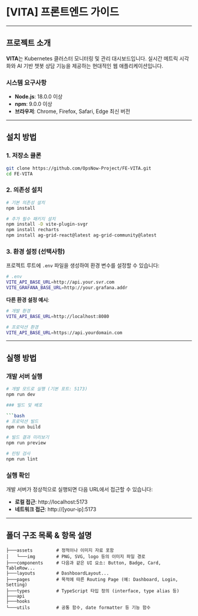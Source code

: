 # [VITA] 프론트엔드 가이드

---

##  프로젝트 소개

**VITA**는 Kubernetes 클러스터 모니터링 및 관리 대시보드입니다. 실시간 메트릭 시각화와 AI 기반 챗봇 상담 기능을 제공하는 현대적인 웹 애플리케이션입니다.

### 시스템 요구사항

- **Node.js**: 18.0.0 이상
- **npm**: 9.0.0 이상
- **브라우저**: Chrome, Firefox, Safari, Edge 최신 버전

---

##  설치 방법

### 1. 저장소 클론

```bash
git clone https://github.com/OpsNow-Project/FE-VITA.git
cd FE-VITA
```

### 2. 의존성 설치

```bash
# 기본 의존성 설치
npm install

# 추가 필수 패키지 설치
npm install -D vite-plugin-svgr
npm install recharts
npm install ag-grid-react@latest ag-grid-community@latest
```

### 3. 환경 설정 (선택사항)

프로젝트 루트에 `.env` 파일을 생성하여 환경 변수를 설정할 수 있습니다:

```bash
# .env
VITE_API_BASE_URL=http://api.your.svr.com
VITE_GRAFANA_BASE_URL=http://your.grafana.addr
```


**다른 환경 설정 예시**:
```bash
# 개발 환경
VITE_API_BASE_URL=http://localhost:8080

# 프로덕션 환경  
VITE_API_BASE_URL=https://api.yourdomain.com
```

---

##  실행 방법

### 개발 서버 실행

```bash
# 개발 모드로 실행 (기본 포트: 5173)
npm run dev

### 빌드 및 배포

```bash
# 프로덕션 빌드
npm run build

# 빌드 결과 미리보기
npm run preview

# 린팅 검사
npm run lint
```

### 실행 확인

개발 서버가 정상적으로 실행되면 다음 URL에서 접근할 수 있습니다:

- **로컬 접근**: http://localhost:5173
- **네트워크 접근**: http://[your-ip]:5173

---

##  폴더 구조 목록 & 항목 설명

```
├───assets         # 정적이나 이미지 자료 포함
│   └───img        # PNG, SVG, logo 등의 이미지 파일 경로
├───components     # 다음과 같은 UI 요소: Button, Badge, Card, TableRow...
├───layouts        # DashboardLayout...
├───pages          # 목적에 따른 Routing Page (예: Dashboard, Login, Setting)
├───types          # TypeScript 타입 정의 (interface, type alias 등)
├───api
├───hooks
└───utils          # 공통 함수, date formatter 등 기능 함수

```


